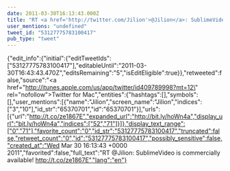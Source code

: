 ```yaml
---
date: 2011-03-30T16:13:43.000Z
title: "RT <a href='http://twitter.com/Jilion'>@Jilion</a>: SublimeVideo is commercially available! http://t.co/ze1867E″"
user_mentions: "undefined"
tweet_id: "53127775783100417"
pub_type: "tweet"
---
```

{"edit_info":{"initial":{"editTweetIds":["53127775783100417"],"editableUntil":"2011-03-30T16:43:43.470Z","editsRemaining":"5","isEditEligible":true}},"retweeted":false,"source":"<a href=\"http://itunes.apple.com/us/app/twitter/id409789998?mt=12\" rel=\"nofollow\">Twitter for Mac</a>","entities":{"hashtags":[],"symbols":[],"user_mentions":[{"name":"Jilion","screen_name":"Jilion","indices":["3","10"],"id_str":"65370701","id":"65370701"}],"urls":[{"url":"http://t.co/ze1867E","expanded_url":"http://bit.ly/hoWn4a","display_url":"bit.ly/hoWn4a","indices":["52","71"]}]},"display_text_range":["0","71"],"favorite_count":"0","id_str":"53127775783100417","truncated":false,"retweet_count":"0","id":"53127775783100417","possibly_sensitive":false,"created_at":"Wed Mar 30 16:13:43 +0000 2011","favorited":false,"full_text":"RT @Jilion: SublimeVideo is commercially available! http://t.co/ze1867E","lang":"en"}

